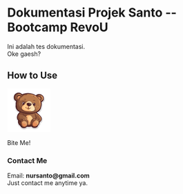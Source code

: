 # Dokumentasi Projek Santo -- Bootcamp RevoU
<p>
Ini adalah tes dokumentasi. <br>
Oke gaesh? <br></p>


## How to Use
<img src=./W0%20Test/pic%20readme/bear1.png width="100" alt="bear"></img>
<p>Bite Me!</p>

### Contact Me
<p>Email: <b>nursanto@gmail.com</b> <br>
Just contact me anytime ya.
<br></p>